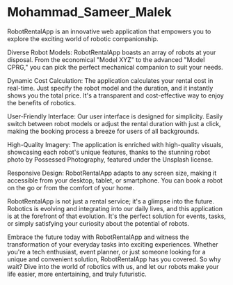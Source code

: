 # Mohammad_Sameer_Malek
<p>RobotRentalApp is an innovative web application that empowers you to explore the exciting world of robotic companionship.</p>
Diverse Robot Models: RobotRentalApp boasts an array of robots at your disposal. From the economical "Model XYZ" to the advanced "Model CPRG," you can pick the perfect mechanical companion to suit your needs.

<p>Dynamic Cost Calculation: The application calculates your rental cost in real-time. Just specify the robot model and the duration, and it instantly shows you the total price. It's a transparent and cost-effective way to enjoy the benefits of robotics.</p>

<p>User-Friendly Interface: Our user interface is designed for simplicity. Easily switch between robot models or adjust the rental duration with just a click, making the booking process a breeze for users of all backgrounds.</p>

<p>High-Quality Imagery: The application is enriched with high-quality visuals, showcasing each robot's unique features, thanks to the stunning robot photo by Possessed Photography, featured under the Unsplash license.</p>

<p>Responsive Design: RobotRentalApp adapts to any screen size, making it accessible from your desktop, tablet, or smartphone. You can book a robot on the go or from the comfort of your home.</p>

<p>RobotRentalApp is not just a rental service; it's a glimpse into the future. Robotics is evolving and integrating into our daily lives, and this application is at the forefront of that evolution. It's the perfect solution for events, tasks, or simply satisfying your curiosity about the potential of robots.</p>

<p>Embrace the future today with RobotRentalApp and witness the transformation of your everyday tasks into exciting experiences. Whether you're a tech enthusiast, event planner, or just someone looking for a unique and convenient solution, RobotRentalApp has you covered. So why wait? Dive into the world of robotics with us, and let our robots make your life easier, more entertaining, and truly futuristic.</p>
